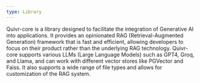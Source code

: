 ```yaml
---
type: Library
---
```


Quivr-core is a library designed to facilitate the integration of Generative AI into applications. It provides an opinionated RAG (Retrieval-Augmented Generation) framework that is fast and efficient, allowing developers to focus on their product rather than the underlying RAG technology. Quivr-core supports various LLMs (Large Language Models) such as GPT4, Groq, and Llama, and can work with different vector stores like PGVector and Faiss. It also supports a wide range of file types and allows for customization of the RAG system.